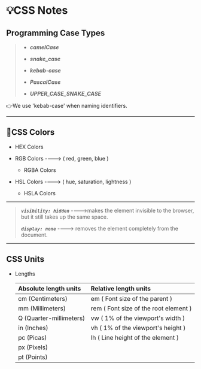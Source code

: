 # :bulb:CSS Notes

## Programming Case Types

> - ***camelCase***
>
> - ***snake_case***
>
> - ***kebab-case***
>
> - ***PascalCase***
>
> - ***UPPER_CASE_SNAKE_CASE***

:point_right:We use 'kebab-case' when naming identifiers.

---

## :art:CSS Colors

- HEX Colors

- RGB Colors ----> ( red, green, blue )
  - RGBA Colors

- HSL Colors ----> ( hue, saturation, lightness )

  - HSLA Colors

---

>
> ***`visibility: hidden`*** ---->makes the element invisible to the browser, but it still takes up the same space.  
>
>***`display: none`*** ----> removes the element completely from the document.
>

---

## CSS Units

- Lengths

  |   Absolute length units   |        Relative length units            |
  |:--------------------------|:----------------------------------------|
  | cm  (Centimeters)         |  em ( Font size of the parent )         |
  | mm  (Millimeters)         |  rem  ( Font size of the root element ) |
  | Q   (Quarter-millimeters) |  vw ( 1% of the viewport's width )      |
  | in  (Inches)              |  vh  ( 1% of the viewport's height )    |
  | pc  (Picas)               |  lh ( Line height of the element )      |
  | px  (Pixels)              |                                         |
  | pt  (Points)              |                                         |
  